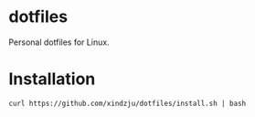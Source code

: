 # dotfiles
Personal dotfiles for Linux.

# Installation
```
curl https://github.com/xindzju/dotfiles/install.sh | bash
```


